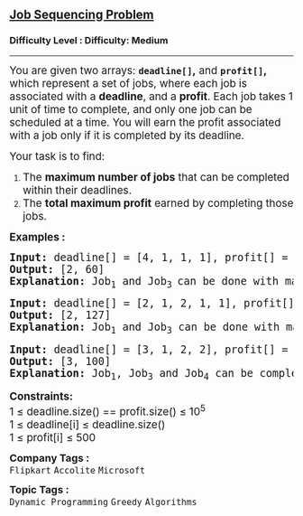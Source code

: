 <h2><a href="https://www.geeksforgeeks.org/problems/job-sequencing-problem-1587115620/1?page=1&category=Greedy&difficulty=Easy,Medium&sortBy=submissions">Job Sequencing Problem</a></h2><h3>Difficulty Level : Difficulty: Medium</h3><hr><div class="problems_problem_content__Xm_eO"><p><span style="font-size: 14pt;">You are given two arrays: <strong><code>deadline[]</code>,</strong> and <strong><code>profit[]</code>,</strong> which represent a set of jobs, where each job is associated with a <strong>deadline</strong>, and a <strong>profit</strong>. Each job takes 1 unit of time to complete, and only one job can be scheduled at a time. You will earn the profit associated with a job only if it is completed by its deadline.</span></p>
<p><span style="font-size: 14pt;">Your task is to find:</span></p>
<ol>
<li><span style="font-size: 14pt;">The <strong>maximum number of jobs</strong> that can be completed within their deadlines.</span></li>
<li><span style="font-size: 14pt;">The <strong>total maximum profit</strong> earned by completing those jobs.</span></li>
</ol>
<p><span style="font-size: 14pt;"><strong>Examples :</strong></span></p>
<pre><span style="font-size: 14pt;"><strong>Input: </strong>deadline[] = [4, 1, 1, 1], profit[] = [20, 10, 40, 30]
<strong>Output: </strong>[2, 60]<strong>
Explanation: </strong>Job<sub>1</sub> and Job<sub>3 </sub>can be done with maximum profit of 60 (20+40).
</span></pre>
<pre><span style="font-size: 14pt;"><strong>Input: </strong>deadline[] = [2, 1, 2, 1, 1], profit[] = [100, 19, 27, 25, 15]
<strong>Output: </strong>[2, 127]<strong>
Explanation: </strong>Job<sub>1</sub> and Job<sub>3</sub> can be done with maximum profit of 127 (100+27).</span></pre>
<pre><span style="font-size: 14pt;"><strong>Input: </strong>deadline[] = [3, 1, 2, 2], profit[] = [50, 10, 20, 30]
<strong>Output: </strong>[3, 100]<strong>
Explanation: </strong>Job<sub>1</sub>, Job<sub>3</sub> and Job<sub>4</sub> can be completed with a maximum profit of 100 (50 + 20 + 30).</span></pre>
<p><span style="font-size: 14pt;"><strong>Constraints:</strong><br>1 ≤ deadline.size() == profit.size() ≤ 10<sup>5</sup><br>1 ≤ deadline[i] ≤ deadline.size()<br>1 ≤ profit[i] ≤ 500</span></p></div><p><span style=font-size:18px><strong>Company Tags : </strong><br><code>Flipkart</code>&nbsp;<code>Accolite</code>&nbsp;<code>Microsoft</code>&nbsp;<br><p><span style=font-size:18px><strong>Topic Tags : </strong><br><code>Dynamic Programming</code>&nbsp;<code>Greedy</code>&nbsp;<code>Algorithms</code>&nbsp;